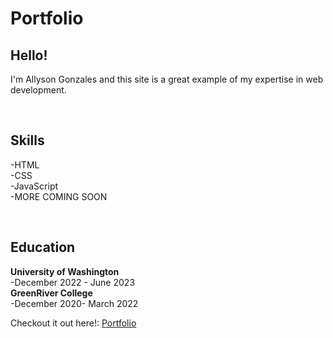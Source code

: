 # Portfolio

<h2>Hello!</h2>

I'm Allyson Gonzales and this site is a great example of my expertise in web development.<br>

<br><h2>Skills</h2>
-HTML<br>
-CSS<br>
-JavaScript<br>
-MORE COMING SOON<br>

<br><h2>Education</h2>

__University of Washington__ <br>
-December 2022 - June 2023 <br>
__GreenRiver College__<br>
-December 2020- March 2022

Checkout it out here!: [Portfolio](https://ally27.github.io/Allyson-Portfolio/)